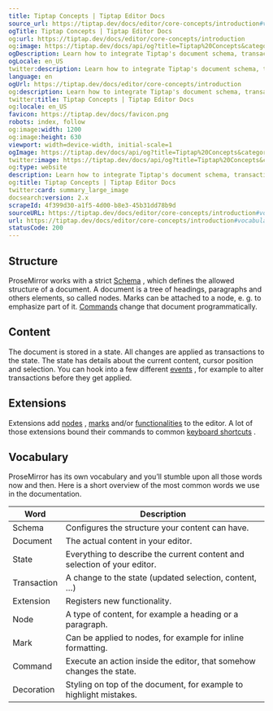 ```yaml
---
title: Tiptap Concepts | Tiptap Editor Docs
source_url: https://tiptap.dev/docs/editor/core-concepts/introduction#vocabulary
ogTitle: Tiptap Concepts | Tiptap Editor Docs
og:url: https://tiptap.dev/docs/editor/core-concepts/introduction
og:image: https://tiptap.dev/docs/api/og?title=Tiptap%20Concepts&category=Editor
ogDescription: Learn how to integrate Tiptap's document schema, transaction-based state management, and editor extensions in our docs.
ogLocale: en_US
twitter:description: Learn how to integrate Tiptap's document schema, transaction-based state management, and editor extensions in our docs.
language: en
ogUrl: https://tiptap.dev/docs/editor/core-concepts/introduction
og:description: Learn how to integrate Tiptap's document schema, transaction-based state management, and editor extensions in our docs.
twitter:title: Tiptap Concepts | Tiptap Editor Docs
og:locale: en_US
favicon: https://tiptap.dev/docs/favicon.png
robots: index, follow
og:image:width: 1200
og:image:height: 630
viewport: width=device-width, initial-scale=1
ogImage: https://tiptap.dev/docs/api/og?title=Tiptap%20Concepts&category=Editor
twitter:image: https://tiptap.dev/docs/api/og?title=Tiptap%20Concepts&category=Editor
og:type: website
description: Learn how to integrate Tiptap's document schema, transaction-based state management, and editor extensions in our docs.
og:title: Tiptap Concepts | Tiptap Editor Docs
twitter:card: summary_large_image
docsearch:version: 2.x
scrapeId: 4f399d30-a1f5-4d00-b8e3-45b31dd78b9d
sourceURL: https://tiptap.dev/docs/editor/core-concepts/introduction#vocabulary
url: https://tiptap.dev/docs/editor/core-concepts/introduction#vocabulary
statusCode: 200
---
```


[](https://tiptap.dev/docs/editor/core-concepts/introduction#structure)
Structure
---------------------------------------------------------------------------------

ProseMirror works with a strict [Schema](https://tiptap.dev/docs/editor/core-concepts/schema)
, which defines the allowed structure of a document. A document is a tree of headings, paragraphs and others elements, so called nodes. Marks can be attached to a node, e. g. to emphasize part of it. [Commands](https://tiptap.dev/docs/editor/api/commands)
 change that document programmatically.

[](https://tiptap.dev/docs/editor/core-concepts/introduction#content)
Content
-----------------------------------------------------------------------------

The document is stored in a state. All changes are applied as transactions to the state. The state has details about the current content, cursor position and selection. You can hook into a few different [events](https://tiptap.dev/docs/editor/api/events)
, for example to alter transactions before they get applied.

[](https://tiptap.dev/docs/editor/core-concepts/introduction#extensions)
Extensions
-----------------------------------------------------------------------------------

Extensions add [nodes](https://tiptap.dev/docs/editor/extensions/nodes)
, [marks](https://tiptap.dev/docs/editor/extensions/marks)
 and/or [functionalities](https://tiptap.dev/docs/editor/extensions/functionality)
 to the editor. A lot of those extensions bound their commands to common [keyboard shortcuts](https://tiptap.dev/docs/editor/core-concepts/keyboard-shortcuts)
.

[](https://tiptap.dev/docs/editor/core-concepts/introduction#vocabulary)
Vocabulary
-----------------------------------------------------------------------------------

ProseMirror has its own vocabulary and you’ll stumble upon all those words now and then. Here is a short overview of the most common words we use in the documentation.

| Word | Description |
| --- | --- |
| Schema | Configures the structure your content can have. |
| Document | The actual content in your editor. |
| State | Everything to describe the current content and selection of your editor. |
| Transaction | A change to the state (updated selection, content, …) |
| Extension | Registers new functionality. |
| Node | A type of content, for example a heading or a paragraph. |
| Mark | Can be applied to nodes, for example for inline formatting. |
| Command | Execute an action inside the editor, that somehow changes the state. |
| Decoration | Styling on top of the document, for example to highlight mistakes. |